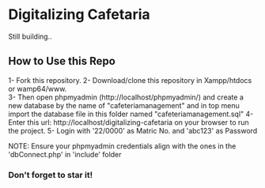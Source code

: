 # Digitalizing Cafetaria

Still building..

## How to Use this Repo
1- Fork this repository.
2- Download/clone this repository in Xampp/htdocs or wamp64/www. <br/>
3- Then open phpmyadmin (http://localhost/phpmyadmin/) and create a new database by the name of "cafeteriamanagement" and in top menu import the database file in this folder named "cafeteriamanagement.sql"
4- Enter this url: http://localhost/digitalizing-cafetaria on your browser to run the project.
5- Login with '22/0000' as Matric No. and 'abc123' as Password

NOTE: Ensure your phpmyadmin credentials align with the ones in the 'dbConnect.php' in 'include' folder

### Don't forget to star it!
